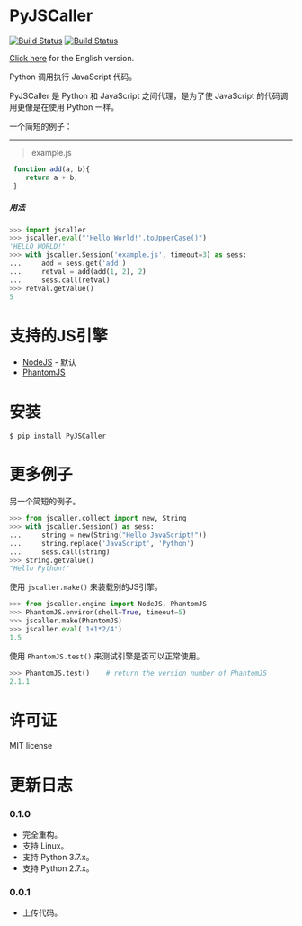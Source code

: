 PyJSCaller
===============
[![Build Status](https://img.shields.io/badge/build-passing-green.svg)](https://github.com/ZSAIm/PyJSCaller)
[![Build Status](https://img.shields.io/badge/pypi-v0.1.0-blue.svg)](https://pypi.org/project/PyJSCaller/)


[Click here](https://github.com/ZSAIm/PyJSCaller/blob/master/README_EN.md) for the English version. 

Python 调用执行 JavaScript 代码。

PyJSCaller 是 Python 和 JavaScript 之间代理，是为了使 JavaScript 的代码调用更像是在使用 Python 一样。

一个简短的例子：
*****

> example.js
    
```javascript
 function add(a, b){
    return a + b;
 }
```

##### 用法

```python
>>> import jscaller
>>> jscaller.eval("'Hello World!'.toUpperCase()")
'HELLO WORLD!'
>>> with jscaller.Session('example.js', timeout=3) as sess:
...     add = sess.get('add')
...     retval = add(add(1, 2), 2)
...     sess.call(retval)
>>> retval.getValue()
5
```


# 支持的JS引擎

* [NodeJS](https://nodejs.org/) - 默认
* [PhantomJS](https://phantomjs.org/)


# 安装

    $ pip install PyJSCaller

# 更多例子

另一个简短的例子。

```python
>>> from jscaller.collect import new, String
>>> with jscaller.Session() as sess:
...     string = new(String("Hello JavaScript!"))
...     string.replace('JavaScript', 'Python')
...     sess.call(string)
>>> string.getValue()
"Hello Python!"
```

使用 ``jscaller.make()`` 来装载别的JS引擎。

```python
>>> from jscaller.engine import NodeJS, PhantomJS
>>> PhantomJS.environ(shell=True, timeout=5)
>>> jscaller.make(PhantomJS)
>>> jscaller.eval('1+1*2/4')
1.5
```

使用 ``PhantomJS.test()`` 来测试引擎是否可以正常使用。

```python
>>> PhantomJS.test()    # return the version number of PhantomJS
2.1.1
```


# 许可证
MIT license

# 更新日志

### 0.1.0
- 完全重构。
- 支持 Linux。
- 支持 Python 3.7.x。
- 支持 Python 2.7.x。

### 0.0.1
- 上传代码。
 
 